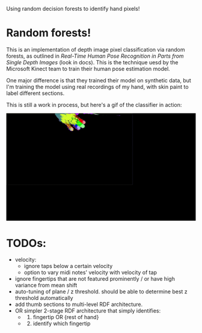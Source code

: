Using random decision forests to identify hand pixels!

# Random forests!
This is an implementation of depth image pixel classification via random forests, as outlined in *Real-Time Human Pose Recognition in Parts from Single Depth Images* (look in docs). This is the technique uesd by the Microsoft Kinect team to train their human pose estimation model.

One major difference is that they trained their model on synthetic data, but I'm training the model using real recordings of my hand, with skin paint to label different sections.

This is still a work in process, but here's a gif of the classifier in action:

![Hand Classifier](rdf.gif)

# TODOs:

- velocity:
  - ignore taps below a certain velocity
  - option to vary midi notes' velocity with velocity of tap
- ignore fingertips that are not featured prominently / or have high variance from mean shift
- auto-tuning of plane / z threshold. should be able to determine best z threshold automatically
- add thumb sections to multi-level RDF architecture.
- OR simpler 2-stage RDF architecture that simply identifies:
  - 1. fingertip OR {rest of hand}
  - 2. identify which fingertip

